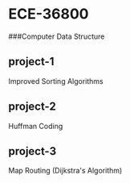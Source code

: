 # ECE-36800
###Computer Data Structure

## project-1
Improved Sorting Algorithms

## project-2
Huffman Coding

## project-3
Map Routing (Dijkstra's Algorithm)

